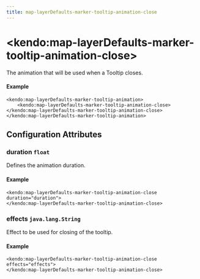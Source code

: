 ```yaml
---
title: map-layerDefaults-marker-tooltip-animation-close
---
```


# \<kendo:map-layerDefaults-marker-tooltip-animation-close\>

The animation that will be used when a Tooltip closes.

#### Example
    <kendo:map-layerDefaults-marker-tooltip-animation>
        <kendo:map-layerDefaults-marker-tooltip-animation-close></kendo:map-layerDefaults-marker-tooltip-animation-close>
    </kendo:map-layerDefaults-marker-tooltip-animation>

## Configuration Attributes

### duration `float`

Defines the animation duration.

#### Example
    <kendo:map-layerDefaults-marker-tooltip-animation-close duration="duration">
    </kendo:map-layerDefaults-marker-tooltip-animation-close>

### effects `java.lang.String`

Effect to be used for closing of the tooltip.

#### Example
    <kendo:map-layerDefaults-marker-tooltip-animation-close effects="effects">
    </kendo:map-layerDefaults-marker-tooltip-animation-close>

